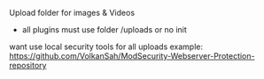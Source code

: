 Upload folder for images & Videos
- all plugins must use folder /uploads or no init

want use local security tools for all uploads
example: https://github.com/VolkanSah/ModSecurity-Webserver-Protection-repository
